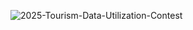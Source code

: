 ![2025-Tourism-Data-Utilization-Contest](https://github.com/user-attachments/assets/c3eda1a0-cac2-4458-b9bd-498207b916c2)
